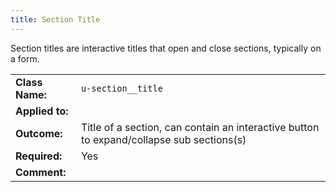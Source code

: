 ```yaml
---
title: Section Title
---
```

Section titles are interactive titles that open and close sections, typically 
on a form.

|  |  |
| --------------- | ----------------------- |
| **Class Name:** | `u-section__title` |
| **Applied to:** |  |
| **Outcome:**    | Title of a section, can contain an interactive button to expand/collapse sub sections(s) |
| **Required:**   | Yes |
| **Comment:**    |  |